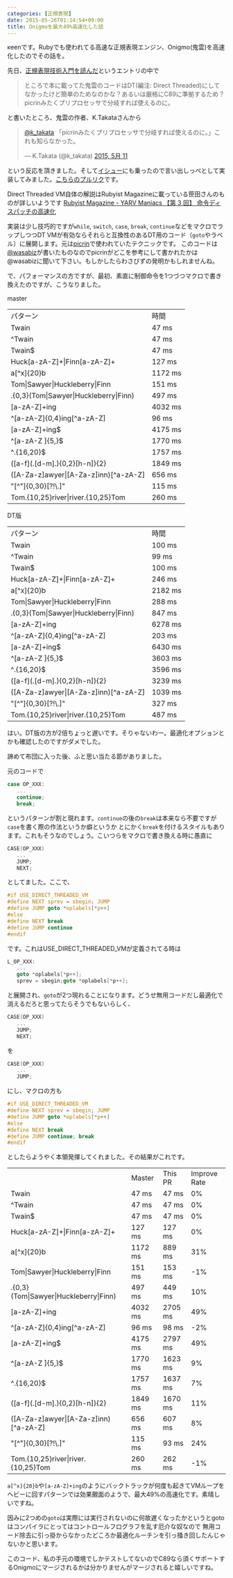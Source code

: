 ```yaml
---
categories: [正規表現]
date: 2015-05-26T01:14:54+09:00
title: Onigmoを最大49%高速化した話
---
```


κeenです。Rubyでも使われてる高速な正規表現エンジン、Onigmo(鬼雲)を高速化したのでその話を。
<!--more-->
先日、[正規表現技術入門を読んだ](//KeenS.github.io/blog/2015/05/10/seikihyougengijutsunyuumonwoyonda/)というエントリの中で

> ところで本に載ってた鬼雲のコードはDT(編注: Direct Threaded)にしてなかったけど簡単のためなのかな？あるいは厳格にC89に準拠するため？picrinみたくプリプロセッサで分岐すれば使えるのに。

と書いたところ、鬼雲の作者、K.Takataさんから

<blockquote class="twitter-tweet" lang="ja"><p lang="ja" dir="ltr"><a href="https://twitter.com/k_takata">@k_takata</a> 「picrinみたくプリプロセッサで分岐すれば使えるのに。」これも知らなかった。</p>&mdash; K.Takata (@k_takata) <a href="https://twitter.com/k_takata/status/597690447499108352">2015, 5月 11</a></blockquote>
<script async src="//platform.twitter.com/widgets.js" charset="utf-8"></script>

という反応を頂きました。そして[イシュー](https://github.com/k-takata/Onigmo/issues/51)にも乗ったので言い出しっぺとして実装してみました。[こちらのプルリク](https://github.com/k-takata/Onigmo/pull/52)です。

Direct Threaded VM自体の解説はRubyist Magazineに載っている笹田さんのものが詳しいようです [Rubyist Magazine - YARV Maniacs 【第 3 回】 命令ディスパッチの高速化](http://magazine.rubyist.net/?0008-YarvManiacs)


実装は少し技巧的ですが`while`, `switch`, `case`, `break`, `continue`などをマクロでラップしつつDT VMが有効ならそれらと互換性のあるDT用のコード（`goto`やラベル）に展開します。元は[picrin](https://github.com/picrin-scheme/picrin/blob/master/extlib/benz/vm.c#L583)で使われていたテクニックです。
このコードは [@wasabiz](https://twitter.com/wasabiz)が書いたものなのでpicrinがどこを参考にして書かれたかは@wasabizに聞いて下さい。もしかしたらわさびずの発明かもしれませんね。

で、パフォーマンスの方ですが、最初、素直に制御命令を1つづつマクロで書き換えたのですが、こうなりました。

master

<table>
<tr><td>パターン</td><td>時間</td></tr>
<tr><td class="pattern">Twain</td><td class="time">47 ms</td></tr>
<tr><td class="pattern">^Twain</td><td class="time">47 ms</td></tr>
<tr><td class="pattern">Twain$</td><td class="time">47 ms</td></tr>
<tr><td class="pattern">Huck[a-zA-Z]+|Finn[a-zA-Z]+</td><td class="time">127 ms</td></tr>
<tr><td class="pattern">a[^x]{20}b</td><td class="time">1172 ms</td></tr>
<tr><td class="pattern">Tom|Sawyer|Huckleberry|Finn</td><td class="time">151 ms</td></tr>
<tr><td class="pattern">.{0,3}(Tom|Sawyer|Huckleberry|Finn)</td><td class="time">497 ms</td></tr>
<tr><td class="pattern">[a-zA-Z]+ing</td><td class="time">4032 ms</td></tr>
<tr><td class="pattern">^[a-zA-Z]{0,4}ing[^a-zA-Z]</td><td class="time">96 ms</td></tr>
<tr><td class="pattern">[a-zA-Z]+ing$</td><td class="time">4175 ms</td></tr>
<tr><td class="pattern">^[a-zA-Z ]{5,}$</td><td class="time">1770 ms</td></tr>
<tr><td class="pattern">^.{16,20}$</td><td class="time">1757 ms</td></tr>
<tr><td class="pattern">([a-f](.[d-m].){0,2}[h-n]){2}</td><td class="time">1849 ms</td></tr>
<tr><td class="pattern">([A-Za-z]awyer|[A-Za-z]inn)[^a-zA-Z]</td><td class="time">656 ms</td></tr>
<tr><td class="pattern">"[^"]{0,30}[?!\.]"</td><td class="time">115 ms</td></tr>
<tr><td class="pattern">Tom.{10,25}river|river.{10,25}Tom</td><td class="time">260 ms</td></tr>
</table>


DT版

<table>
<tr><td>パターン</td><td>時間</td></tr>
<tr><td class="pattern">Twain</td><td class="time">100 ms</td></tr>
<tr><td class="pattern">^Twain</td><td class="time">99 ms</td></tr>
<tr><td class="pattern">Twain$</td><td class="time">100 ms</td></tr>
<tr><td class="pattern">Huck[a-zA-Z]+|Finn[a-zA-Z]+</td><td class="time">246 ms</td></tr>
<tr><td class="pattern">a[^x]{20}b</td><td class="time">2182 ms</td></tr>
<tr><td class="pattern">Tom|Sawyer|Huckleberry|Finn</td><td class="time">288 ms</td></tr>
<tr><td class="pattern">.{0,3}(Tom|Sawyer|Huckleberry|Finn)</td><td class="time">847 ms</td></tr>
<tr><td class="pattern">[a-zA-Z]+ing</td><td class="time">6278 ms</td></tr>
<tr><td class="pattern">^[a-zA-Z]{0,4}ing[^a-zA-Z]</td><td class="time">203 ms</td></tr>
<tr><td class="pattern">[a-zA-Z]+ing$</td><td class="time">6430 ms</td></tr>
<tr><td class="pattern">^[a-zA-Z ]{5,}$</td><td class="time">3603 ms</td></tr>
<tr><td class="pattern">^.{16,20}$</td><td class="time">3596 ms</td></tr>
<tr><td class="pattern">([a-f](.[d-m].){0,2}[h-n]){2}</td><td class="time">3239 ms</td></tr>
<tr><td class="pattern">([A-Za-z]awyer|[A-Za-z]inn)[^a-zA-Z]</td><td class="time">1039 ms</td></tr>
<tr><td class="pattern">"[^"]{0,30}[?!\.]"</td><td class="time">327 ms</td></tr>
<tr><td class="pattern">Tom.{10,25}river|river.{10,25}Tom</td><td class="time">487 ms</td></tr>
</table>

はい。DT版の方が2倍ちょっと遅いです。そりゃないわー。最適化オプションとかも確認したのですがダメでした。

諦めて布団に入った後、ふと思い当たる節がありました。

元のコードで


```c
case OP_XXX:
   ...
   continue;
   break;
```

というパターンが割と現れます。`continue`の後の`break`は本来なら不要ですが`case`を書く際の作法というか癖というか
とにかく`break`を付けるスタイルもあります。これもそうなのでしょう。こいつらをマクロで書き換える時に愚直に

```c
CASE(OP_XXX)
   ...
   JUMP;
   NEXT;
```

としてました。ここで、

```c
#if USE_DIRECT_THREADED_VM
#define NEXT sprev = sbegin; JUMP
#define JUMP goto *oplabels[*p++]
#else
#define NEXT break
#define JUMP continue
#endif
```

です。これはUSE_DIRECT_THREADED_VMが定義されてる時は

```c
L_OP_XXX:
   ...
   goto *oplabels[*p++];
   sprev = sbegin;goto *oplabels[*p++];
```

と展開され、`goto`が2つ現れることになります。どうせ無用コードだし最適化で消えるだろと思ってたらそうでもないらしく、

```c
CASE(OP_XXX)
   ...
   JUMP;
   NEXT;
```
を

```c
CASE(OP_XXX)
   ...
   JUMP;
```

にし、マクロの方も

```c
#if USE_DIRECT_THREADED_VM
#define NEXT sprev = sbegin; JUMP
#define JUMP goto *oplabels[*p++]
#else
#define NEXT break
#define JUMP continue; break
#endif
```

としたらようやく本領発揮してくれました。その結果がこれです。

<table>
<tr><td></td><td>Master</td><td>This PR</td><td>Improve Rate</td></tr>
<tr><td class="pattern">Twain</td><td class="time">47 ms</td><td class="time">47 ms</td><td>0%</td></tr>
<tr><td class="pattern">^Twain</td><td class="time">47 ms</td><td class="time">47 ms</td><td>0%</td></tr>
<tr><td class="pattern">Twain$</td><td class="time">47 ms</td><td class="time">47 ms</td><td>0%</td></tr>
<tr><td class="pattern">Huck[a-zA-Z]+|Finn[a-zA-Z]+</td><td class="time">127 ms</td><td class="time">127 ms</td><td>0%</td></tr>
<tr><td class="pattern">a[^x]{20}b</td><td class="time">1172 ms</td><td class="time">889 ms</td><td>31%</td></tr>
<tr><td class="pattern">Tom|Sawyer|Huckleberry|Finn</td><td class="time">151 ms</td><td class="time">153 ms</td><td>-1%</td></tr>
<tr><td class="pattern">.{0,3}(Tom|Sawyer|Huckleberry|Finn)</td><td class="time">497 ms</td><td class="time">449 ms</td><td>10%</td></tr>
<tr><td class="pattern">[a-zA-Z]+ing</td><td class="time">4032 ms</td><td class="time">2705 ms</td><td>49%</td></tr>
<tr><td class="pattern">^[a-zA-Z]{0,4}ing[^a-zA-Z]</td><td class="time">96 ms</td><td class="time">98 ms</td><td>-2%</td></tr>
<tr><td class="pattern">[a-zA-Z]+ing$</td><td class="time">4175 ms</td><td class="time">2797 ms</td><td>49%</td></tr>
<tr><td class="pattern">^[a-zA-Z ]{5,}$</td><td class="time">1770 ms</td><td class="time">1623 ms</td><td>9%</td></tr>
<tr><td class="pattern">^.{16,20}$</td><td class="time">1757 ms</td><td class="time">1637 ms</td><td>7%</td></tr>
<tr><td class="pattern">([a-f](.[d-m].){0,2}[h-n]){2}</td><td class="time">1849 ms</td><td class="time">1670 ms</td><td>11%</td></tr>
<tr><td class="pattern">([A-Za-z]awyer|[A-Za-z]inn)[^a-zA-Z]</td><td class="time">656 ms</td><td class="time">607 ms</td><td>8%</td></tr>
<tr><td class="pattern">"[^"]{0,30}[?!\.]"</td><td class="time">115 ms</td><td class="time">93 ms</td><td>24%</td></tr>
<tr><td class="pattern">Tom.{10,25}river|river.{10,25}Tom</td><td class="time">260 ms</td><td class="time">262 ms</td><td>-1%</td></tr>
</table>

`a[^x]{20}b`や`[a-zA-Z]+ing`のようにバックトラックが何度も起きてVMループをヘビーに回すパターンでは効果覿面のようで、最大49%の高速化です。素晴しいですね。


因みに2つめの`goto`は実際には実行されないのに何故遅くなったかというとgotoはコンパイラにとってはコントロールフログラフを乱す厄介な奴なので
無用コード除去に引っ掛からなかったどころか最適化ルーチンを引っ掻き回したんじゃないかと思います。


このコード、私の手元の環境でしかテストしてないのでC89なら須くサポートするOnigmoにマージされるかは分かりませんがマージされると嬉しいですね。
